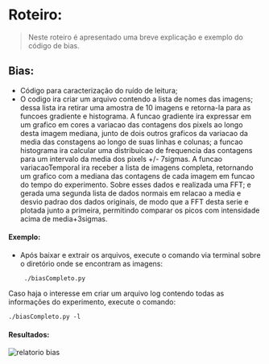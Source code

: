 # Roteiro:
> Neste roteiro é apresentado uma breve explicação e exemplo do código de bias.

## Bias:
  - Código para caracterização do ruído de leitura;
  - O codigo ira criar um arquivo contendo a lista de nomes das imagens; dessa lista ira retirar uma amostra de 10 imagens e retorna-la para as funcoes gradiente e histograma. A funcao gradiente ira expressar em um grafico em cores a variacao das contagens dos pixels ao longo desta imagem mediana, junto de dois outros graficos da variacao da media das constagens ao longo de suas linhas e colunas; a funcao histograma ira calcular uma distribuicao de frequencia das contagens para um intervalo da media dos pixels +/- 7sigmas. A funcao variacaoTemporal ira receber a lista de imagens completa, retornando um grafico com a mediana das contagens de cada imagem em funcao do tempo do experimento. Sobre esses dados e realizada uma FFT; e gerada uma segunda lista de dados normais em relacao a media e desvio padrao dos dados originais, de modo que a FFT desta serie e plotada junto a primeira, permitindo comparar os picos com intensidade acima de media+3sigmas.


#### Exemplo:
  - Após baixar e extrair os arquivos, execute o comando via terminal sobre o diretório onde se encontram as imagens:
  
         ./biasCompleto.py 
      
Caso haja o interesse em criar um arquivo log contendo todas as informações do experimento, execute o comando:

    ./biasCompleto.py -l

#### Resultados:
![relatorio bias](https://cloud.githubusercontent.com/assets/23655702/24375199/d8c0128c-130d-11e7-8ad6-1c73da2c893a.png)

  
